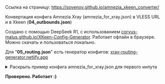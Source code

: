 Ссылка на страницу: https://sovenov.github.io/amnezia_xkeen_converter/

Конвертация конфига Amnezia Xray (amnezia_for_xray.json) в VLESS URL и в Xkeen (**04_outbounds.json**)

Создано с помощью DeepSeek R1, с использованием <a href="https://corvus-malus.github.io/XKeen-Config-Generator/" target="_blank">corvus-malus.github.io/XKeen-Config-Generator</a>.
Работает офлайн в браузере. Можно скачать и пользоваться локально.

Для "**05_routing.json**" есть генератор конфигов: <a href="https://xray-routing-generator.netlify.app/" target="_blank">xray-routing-generator.netlify.app</a>


<details>
<summary>Раскрыть пример конфига amnezia_for_xray.json для первого инпута</summary>
{
    "inbounds": [
        {
            "listen": "127.0.0.1",
            "port": 22869,
            "protocol": "socks",
            "settings": {
                "udp": true
            }
        }
    ],
    "log": {
        "loglevel": "error"
    },
    "outbounds": [
        {
            "protocol": "vless",
            "settings": {
                "vnext": [
                    {
                        "address": "115.42.69.228",
                        "port": 443,
                        "users": [
                            {
                                "encryption": "none",
                                "flow": "xtls-rprx-vision",
                                "id": "089e7783-2afc-4cd3-be3a-249ec7ebb499"
                            }
                        ]
                    }
                ]
            },
            "streamSettings": {
                "network": "tcp",
                "realitySettings": {
                    "fingerprint": "chrome",
                    "publicKey": "fgHqFBnFGHJFERTfzv_FfqERtq3qc_Dfqg42qA3qxHn",
                    "serverName": "www.vk.com",
                    "shortId": "523f456cf14c412e",
                    "spiderX": ""
                },
                "security": "reality"
            }
        }
    ]
}
</details>

**Проверено. Работает :)**

